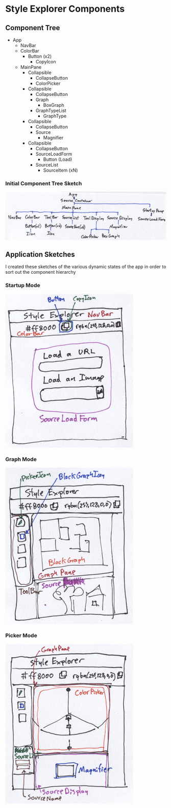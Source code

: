 # Style Explorer Components

## Component Tree

- App
  - NavBar
  - ColorBar
    - Button (x2)
      - CopyIcon
  - MainPane
    - Collapsible
      - CollapseButton
      - ColorPicker
    - Collapsible
      - CollapseButton
      - Graph
        - BoxGraph
      - GraphTypeList
        - GraphType
    - Collapsible
      - CollapseButton
      - Source
        - Magnifier
    - Collapsible
      - CollapseButton
      - SourceLoadForm
        - Button (Load)
      - SourceList
        - SourceItem (xN)

### Initial Component Tree Sketch

<img src="tree.png" width="600px"/>

## Application Sketches

I created these sketches of the various dynamic states of the app in order to sort out the component hierarchy

### Startup Mode

<img src="startup.png" width="400px"/>

### Graph Mode

<img src="graph.png" width="400px"/>

### Picker Mode

<img src="picker.png" width="400px"/>
